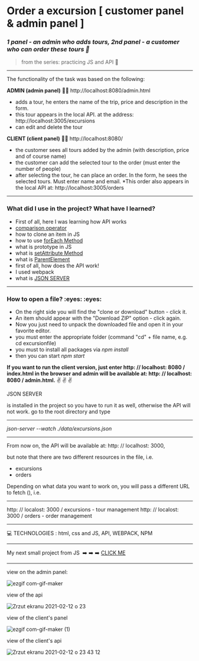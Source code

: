 

<h1> Order a excursion [ customer panel & admin panel ] </h1>

*<h3>1 panel - an admin who adds tours, 2nd panel - a customer who can order these tours :blue_book:</h3>*

>from the series: practicing JS and API  :muscle:

----

The functionality of the task was based on the following:

**ADMIN (admin panel)** :sassy_man:
http://localhost:8080/admin.html

* adds a tour,  he enters the name of the trip, price and description in the form.
* this tour appears in the local API. at the address: http://localhost:3005/excursions
* can edit and delete the tour

**CLIENT (client panel)** :sassy_woman:
http://localhost:8080/

* the customer sees all tours added by the admin (with description, price and of course name)
* the customer can add the selected tour to the order (must enter the number of people)
* after selecting the tour, he can place an order. In the form, he sees the selected tours. Must enter name and email.
*This order also appears in the local API at: http://localhost:3005/orders


-------

<h3>What did I use in the project? What have I learned?</h3>

* First of all, here I was learning how API works
* [comparison operator](https://developer.mozilla.org/en-US/docs/Web/JavaScript/Reference/Operators/Strict_equality)
* how to clone an item in JS
* how to use [forEach Method](https://www.w3schools.com/jsref/jsref_foreach.asp)
* what is prototype in JS
* what is [setAttribute Method](https://www.w3schools.com/jsref/met_element_setattribute.asp)
* what is [ParentElement](https://developer.mozilla.org/en-US/docs/Web/API/Node/parentElement)
* first of all, how does the API work!
* I used webpack
* what is [JSON SERVER](https://www.npmjs.com/package/json-server)


-----
<h3>How to open a file? :eyes:  :eyes: </h3>

* On the right side you will find the "clone or download" button - click it.
* An item should appear with the "Download ZIP" option - click again.
* Now you just need to unpack the downloaded file and open it in your favorite editor.
* you must enter the appropriate folder (command "cd" + file name, e.g. cd excursionfile)
* you must to install all packages via  *npm install*
* then you can start *npm start*


**If you want to run the client version, just enter 
http: // localhost: 8080 / index.html in the browser 
and admin will be available at: http: // localhost: 8080 / admin.html.** 	:v:	 :v: 	:v:

JSON SERVER

is installed in the project so you have to run it as well, otherwise the API will not work.
go to the root directory and type

----

*json-server --watch ./data/excursions.json*

----

From now on, the API will be available at: http: // localhost: 3000, 

but note that there are two different resources in the file, i.e.

* excursions
* orders

Depending on what data you want to work on, you will pass a different URL to fetch (), i.e.

----

http: // localost: 3000 / excursions - tour management
http: // localost: 3000 / orders - order management

-----



:computer: TECHNOLOGIES : html, css and JS, API, WEBPACK, NPM


----

My next small project from JS   :arrow_right: :arrow_right: :arrow_right: [CLICK ME ](https://github.com/martynakil/-testing-SDK-for-GitHub-API)




----


view on the admin panel:

![ezgif com-gif-maker](https://user-images.githubusercontent.com/59742201/107832818-bc31d500-6d91-11eb-80b0-121a1e755130.gif)


view of the api

![Zrzut ekranu 2021-02-12 o 23](https://user-images.githubusercontent.com/59742201/107832859-d2d82c00-6d91-11eb-8354-51d111aef4f1.png)



view of the client's panel

![ezgif com-gif-maker (1)](https://user-images.githubusercontent.com/59742201/107832941-087d1500-6d92-11eb-830d-91cc63c0cd49.gif)


view of the client's api

![Zrzut ekranu 2021-02-12 o 23 43 12](https://user-images.githubusercontent.com/59742201/107832963-1d59a880-6d92-11eb-806d-31dc697a98d7.png)
